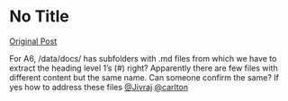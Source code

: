 # No Title

[Original Post](https://discourse.onlinedegree.iitm.ac.in/t/164277/34)

<p>For A6, /data/docs/ has subfolders with .md files from which we have to extract the heading level 1’s (#) right? Apparently there are few files with different content but the same name. Can someone confirm the same? If yes how to address these files <a class="mention" href="/u/jivraj">@Jivraj</a> <a class="mention" href="/u/carlton">@carlton</a></p>